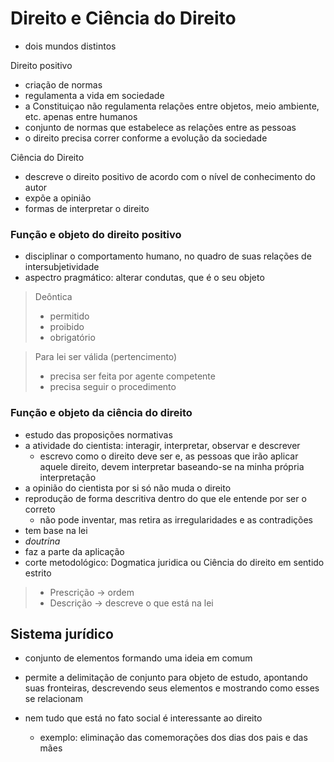 # Direito e Ciência do Direito
- dois mundos distintos


Direito positivo
- criação de normas
- regulamenta a vida em sociedade
- a Constituiçao não regulamenta relações entre objetos, meio ambiente, etc. apenas entre humanos
- conjunto de normas que estabelece as relações entre as pessoas
- o direito precisa correr conforme a evolução da sociedade


Ciência do Direito
- descreve o direito positivo de acordo com o nível de conhecimento do autor
- expõe a opinião
- formas de interpretar o direito


### Função e objeto do direito positivo
- disciplinar o comportamento humano, no quadro de suas relações de intersubjetividade
- aspectro pragmático: alterar condutas, que é o seu objeto

> Deôntica
> - permitido
> - proibido
> - obrigatório

> Para lei ser válida (pertencimento)
> - precisa ser feita por agente competente
> - precisa seguir o procedimento


### Função e objeto da ciência do direito
- estudo das proposições normativas
- a atividade do cientista: interagir, interpretar, observar e descrever
  - escrevo como o direito deve ser e, as pessoas que irão aplicar aquele direito, devem interpretar baseando-se na minha própria interpretação
- a opinião do cientista por si só não muda o direito
- reprodução de forma descritiva dentro do que ele entende por ser o correto
  - não pode inventar, mas retira as irregularidades e as contradições
- tem base na lei
- *doutrina*
- faz a parte da aplicação 
- corte metodológico: Dogmatica juridica ou Ciência do direito em sentido estrito

> - Prescrição -> ordem
> - Descrição  -> descreve o que está na lei


## Sistema jurídico
- conjunto de elementos formando uma ideia em comum
- permite a delimitação de conjunto para objeto de estudo, apontando suas fronteiras, descrevendo seus elementos e mostrando como esses se relacionam



- nem tudo que está no fato social é interessante ao direito
  - exemplo: eliminação das comemorações dos dias dos pais e das mães
